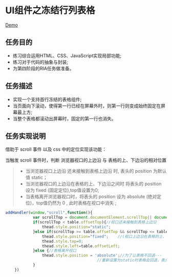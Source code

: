 # UI组件之冻结行列表格
[Demo](http://1039958384.github.io/IFE/task3/task3-3/)

## 任务目的
* 练习综合运用HTML、CSS、JavaScript实现局部功能;
* 练习对于代码的抽象与封装;
* 为第四阶段的RIA任务做准备。

## 任务描述
* 实现一个支持首行冻结的表格组件;
* 当页面向下滚动，使得第一行已经在屏幕外时，则第一行则变成始终固定在屏幕最上方;
* 当整个表格都滚动出屏幕时，固定的第一行也消失。

## 任务实现说明
借助于 scroll 事件 以及 css 中的定位实现该功能：

当触发 scroll 事件时，判断 浏览器视口的上边沿 与 表格的上、下边沿的相对位置
> * 当浏览器视口上边沿 还未接触到表格上边沿 时, 表头的 position 为默认值 static；
> * 当浏览器视口的上边沿在表格的上、下边沿之间时 将表头的 position 设为 fixed (固定定位),top值设置为0;
> * 当表格离开浏览器视口时，将表头的 position 设为 absolute (绝对定位)，top值仍然为 0 , 此时表格在视口中消失 ;

```JavaScript
addHandler(window,"scroll",function(){
			var scrollTop = document.documentElement.scrollTop|| document.body.scrollTop;
			if(scrollTop < table.offsetTop){//视口还未接触到表格上边沿
				thead.style.position="static";
			}else if(scrollTop >= table.offsetTop && scrollTop <= table.offsetTop + table.offsetHeight){
				thead.style.position="fixed";    //(视口上边沿在表格的上、下边沿之间时 )
				thead.style.top=0;
				thead.style.left=table.offsetLeft;
			}else {//表格离开视口
				thead.style.position = 'absolute';//为了让表格不回退---
				                        //重新设置为static时表格会回退，表头会来回闪
			}
	})
```
		
